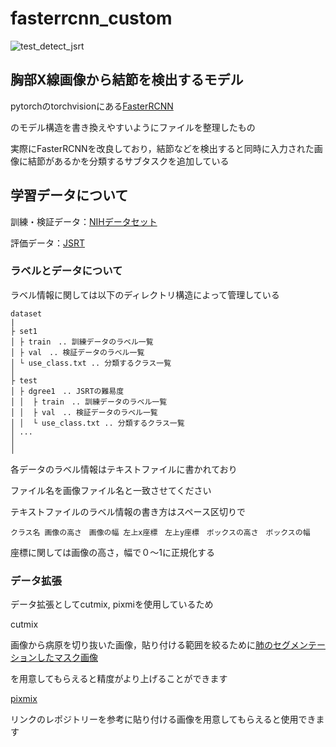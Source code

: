 # fasterrcnn_custom

![test_detect_jsrt](https://user-images.githubusercontent.com/76994536/228898799-5944c1b1-6883-4114-9085-dbf387ad806a.png)

## 胸部X線画像から結節を検出するモデル
pytorchのtorchvisionにある[FasterRCNN](https://pytorch.org/vision/main/models/faster_rcnn.html)

のモデル構造を書き換えやすいようにファイルを整理したもの

実際にFasterRCNNを改良しており，結節などを検出すると同時に入力された画像に結節があるかを分類するサブタスクを追加している

## 学習データについて

訓練・検証データ：[NIHデータセット](https://www.kaggle.com/datasets/nih-chest-xrays/data)

評価データ：[JSRT](http://db.jsrt.or.jp/eng.php)

### ラベルとデータについて
ラベル情報に関しては以下のディレクトリ構造によって管理している
```
dataset
|
├ set1
│ ├ train　.. 訓練データのラベル一覧
│ ├ val　.. 検証データのラベル一覧
│ └ use_class.txt .. 分類するクラス一覧
│
├ test
│ ├ dgree1　.. JSRTの難易度
│ │  ├ train　.. 訓練データのラベル一覧
│ │  ├ val　.. 検証データのラベル一覧
│ │  └ use_class.txt .. 分類するクラス一覧
│ ...
│
│
```
各データのラベル情報はテキストファイルに書かれており

ファイル名を画像ファイル名と一致させてください

テキストファイルのラベル情報の書き方はスペース区切りで

`クラス名 画像の高さ　画像の幅 左上x座標　左上y座標　ボックスの高さ　ボックスの幅`

座標に関しては画像の高さ，幅で０〜1に正規化する

### データ拡張
データ拡張としてcutmix, pixmiを使用しているため

cutmix

画像から病原を切り抜いた画像，貼り付ける範囲を絞るために[肺のセグメンテーションしたマスク画像](https://github.com/IlliaOvcharenko/lung-segmentation)

を用意してもらえると精度がより上げることができます

[pixmix](https://github.com/andyzoujm/pixmix)

リンクのレポジトリーを参考に貼り付ける画像を用意してもらえると使用できます
